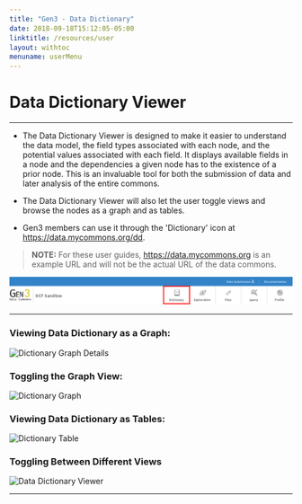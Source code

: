 ```yaml
---
title: "Gen3 - Data Dictionary"
date: 2018-09-18T15:12:05-05:00
linktitle: /resources/user
layout: withtoc
menuname: userMenu
---
```



# Data Dictionary Viewer
* * *

* The Data Dictionary Viewer is designed to make it easier to understand the data model, the field types associated with each node, and the potential values associated with each field. It displays available fields in a node and the dependencies a given node has to the existence of a prior node.  This is an invaluable tool for both the submission of data and later analysis of the entire commons.   

* The Data Dictionary Viewer will also let the user toggle views and browse the nodes as a graph and as tables.  

* Gen3 members can use it through the 'Dictionary' icon at https://data.mycommons.org/dd.

> __NOTE:__ For these user guides, https://data.mycommons.org is an example URL and will not be the actual URL of the data commons.

[![Dictionary Button](img/Gen3_Toolbar_Dictionary.png)](img/Gen3_Toolbar_Dictionary.png "Click to see the full image.")

* * *

### Viewing Data Dictionary as a Graph:
![Dictionary Graph Details](dd-graph-details.png)

### Toggling the Graph View:
![Dictionary Graph](dd-graph.png)

### Viewing Data Dictionary as Tables:
![Dictionary Table](dd-table.png)

### Toggling Between Different Views
![Data Dictionary Viewer](dd-viewer.gif)
* * *
